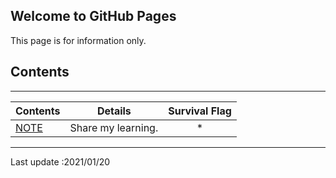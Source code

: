 ## Welcome to GitHub Pages

This page is for information only.

## Contents
---

|Contents|Details|Survival Flag|
|---|:-:|:-:|
| [NOTE](note/index.md)|Share my learning.|*|

---

Last update :2021/01/20
